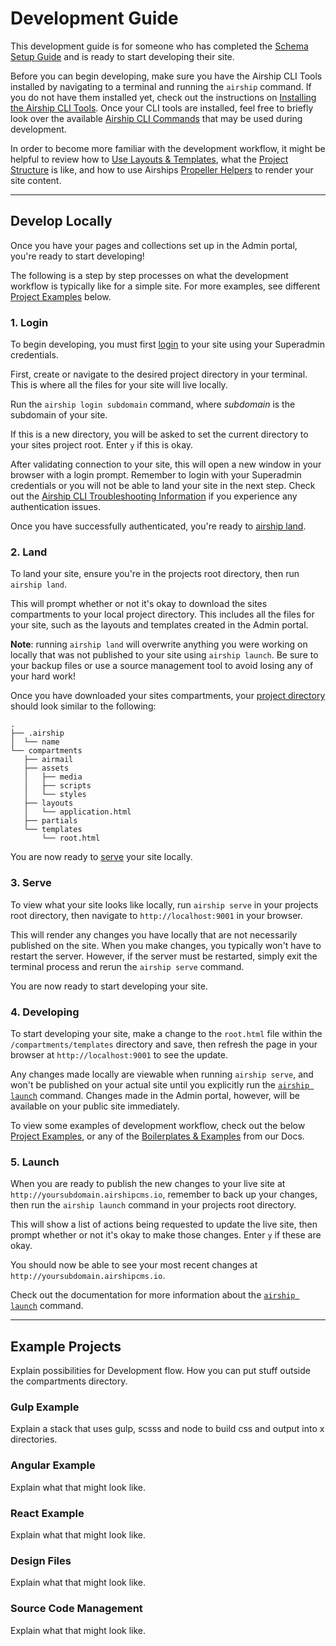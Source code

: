 # Development Guide
This development guide is for someone who has completed the [Schema Setup Guide](/documentation/view/schema-setup-guide) and is ready to start developing their site.

Before you can begin developing, make sure you have the Airship CLI Tools installed by navigating to a terminal and running the `airship` command. If you do not have them installed yet, check out the instructions on [Installing the Airship CLI Tools](/documentation/view/install-airship-cli-tools). Once your CLI tools are installed, feel free to briefly look over the available [Airship CLI Commands](/documentation/view/airship-cli-commands) that may be used during development.

In order to become more familiar with the development workflow, it might be helpful to review how to [Use Layouts & Templates](/documentation/view/using-layouts-templates), what the [Project Structure](/documentation/view/project-directory) is like, and how to use Airships [Propeller Helpers](/documentation/view/propeller-helpers) to render your site content.

---

## Develop Locally
Once you have your pages and collections set up in the Admin portal, you're ready to start developing!

The following is a step by step processes on what the development workflow is typically like for a simple site. For more examples, see different [Project Examples](/documentation/view/development-guide#user-content-project-examples) below.

### 1. Login
To begin developing, you must first [login](/documentation/view/airship-cli-commands#user-content-airship-login) to your site using your Superadmin credentials.

First, create or navigate to the desired project directory in your terminal. This is where all the files for your site will live locally.

Run the `airship login subdomain` command, where _subdomain_ is the subdomain of your site.

If this is a new directory, you will be asked to set the current directory to your sites project root. Enter `y` if this is okay.

After validating connection to your site, this will open a new window in your browser with a login prompt. Remember to login with your Superadmin credentials or you will not be able to land your site in the next step. Check out the [Airship CLI Troubleshooting Information](/documentation/view/airship-cli-troubleshooting) if you experience any authentication issues.

Once you have successfully authenticated, you're ready to [airship land](/documentation/view/airship-cli-commands#user-content-airship-land).

### 2. Land
To land your site, ensure you're in the projects root directory, then run `airship land`.

This will prompt whether or not it's okay to download the sites compartments to your local project directory. This includes all the files for your site, such as the layouts and templates created in the Admin portal.

**Note**: running `airship land` will overwrite anything you were working on locally that was not published to your site using `airship launch`. Be sure to your backup files or use a source management tool to avoid losing any of your hard work!

Once you have downloaded your sites compartments, your [project directory](/documentation/view/project-directory) should look similar to the following:

```
.
├── .airship
│  └── name
└── compartments
   ├── airmail
   ├── assets
   │   ├── media
   │   ├── scripts
   │   └── styles
   ├── layouts
   │   └── application.html
   ├── partials
   └── templates
       └── root.html
```

You are now ready to [serve](/documentation/view/airship-cli-commands#user-content-airship-serve) your site locally.

### 3. Serve
To view what your site looks like locally, run `airship serve` in your projects root directory, then navigate to `http://localhost:9001` in your browser.

This will render any changes you have locally that are not necessarily published on the site. When you make changes, you typically won't have to restart the server. However, if the server must be restarted, simply exit the terminal process and rerun the `airship serve` command.

You are now ready to start developing your site.

### 4. Developing
To start developing your site, make a change to the `root.html` file within the `/compartments/templates` directory and save, then refresh the page in your browser at `http://localhost:9001` to see the update.

Any changes made locally are viewable when running `airship serve`, and won't be published on your actual site until you explicitly run the [`airship launch`](/documentation/view/airship-cli-commands#user-content-airship-launch) command. Changes made in the Admin portal, however, will be available on your public site immediately.

To view some examples of development workflow, check out the below [Project Examples](/documentation/view/development-guide#user-content-project-examples), or any of the [Boilerplates & Examples](/documentation/view/boilerplates-examples) from our Docs.

### 5. Launch
When you are ready to publish the new changes to your live site at `http://yoursubdomain.airshipcms.io`, remember to back up your changes, then run the `airship launch` command in your projects root directory.

This will show a list of actions being requested to update the live site, then prompt whether or not it's okay to make those changes. Enter `y` if these are okay.

You should now be able to see your most recent changes at `http://yoursubdomain.airshipcms.io`.

Check out the documentation for more information about the [`airship launch`](/documentation/view/airship-cli-commands#user-content-airship-launch) command.

---

## Example Projects
Explain possibilities for Development flow. How you can put stuff outside the compartments directory. 

### Gulp Example
Explain a stack that uses gulp, scsss and node to build css and output into x directories.

### Angular Example
Explain what that might look like.

### React Example
Explain what that might look like.

### Design Files
Explain what that might look like.

### Source Code Management
Explain what that might look like.

